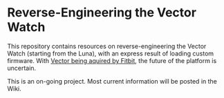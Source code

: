 # Reverse-Engineering the Vector Watch

This repository contains resources on reverse-engineering the Vector Watch (starting from the Luna), with an express result of loading custom firmware. With [Vector being aquired by Fitbit](http://vectorwatch.com/fitbit), the future of the platform is uncertain.

This is an on-going project. Most current information will be posted in the Wiki.
